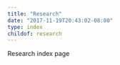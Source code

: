 ```yaml
---
title: "Research"
date: "2017-11-19T20:43:02-08:00"
type: index
childof: research
---
```


Research index page

